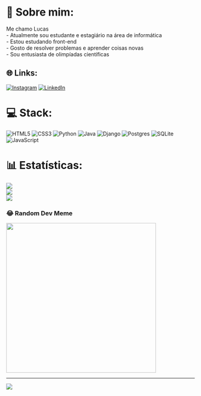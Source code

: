 # 💫 Sobre mim:
Me chamo Lucas<br>- Atualmente sou estudante e estagiário na área de informática<br>- Estou estudando front-end<br>- Gosto de resolver problemas e aprender coisas novas<br>- Sou entusiasta de olimpíadas científicas


## 🌐 Links:
[![Instagram](https://img.shields.io/badge/Instagram-%23E4405F.svg?logo=Instagram&logoColor=white)](https://instagram.com/lucas.eags) [![LinkedIn](https://img.shields.io/badge/LinkedIn-%230077B5.svg?logo=linkedin&logoColor=white)](https://linkedin.com/in/lucas-gomes-7330a330a) 

# 💻 Stack:
![HTML5](https://img.shields.io/badge/html5-%23E34F26.svg?style=for-the-badge&logo=html5&logoColor=white) ![CSS3](https://img.shields.io/badge/css3-%231572B6.svg?style=for-the-badge&logo=css3&logoColor=white) ![Python](https://img.shields.io/badge/python-3670A0?style=for-the-badge&logo=python&logoColor=ffdd54) ![Java](https://img.shields.io/badge/java-%23ED8B00.svg?style=for-the-badge&logo=openjdk&logoColor=white) ![Django](https://img.shields.io/badge/django-%23092E20.svg?style=for-the-badge&logo=django&logoColor=white) ![Postgres](https://img.shields.io/badge/postgres-%23316192.svg?style=for-the-badge&logo=postgresql&logoColor=white) ![SQLite](https://img.shields.io/badge/sqlite-%2307405e.svg?style=for-the-badge&logo=sqlite&logoColor=white) ![JavaScript](https://img.shields.io/badge/javascript-%23323330.svg?style=for-the-badge&logo=javascript&logoColor=%23F7DF1E)
# 📊 Estatísticas:
![](https://github-readme-stats.vercel.app/api?username=LucasEags&theme=transparent&hide_border=true&include_all_commits=false&count_private=false)<br/>
![](https://github-readme-streak-stats.herokuapp.com/?user=LucasEags&theme=transparent&hide_border=true)<br/>
![](https://github-readme-stats.vercel.app/api/top-langs/?username=LucasEags&theme=transparent&hide_border=true&include_all_commits=false&count_private=false&layout=compact)



### 😂 Random Dev Meme
<img src='https://memer-new.vercel.app/' style="height: 400px;"/>

---
[![](https://visitcount.itsvg.in/api?id=LucasEags&icon=10&color=1)](https://visitcount.itsvg.in)

<!-- Proudly created with GPRM ( https://gprm.itsvg.in ) -->
